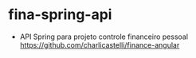 # fina-spring-api
- API Spring para projeto controle financeiro pessoal
https://github.com/charlicastelli/finance-angular
